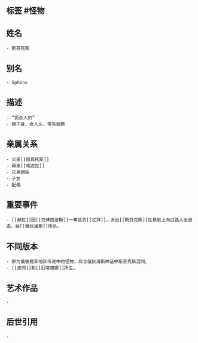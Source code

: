 ## 标签  #怪物
## 姓名
	- 斯芬克斯
## 别名
	- Sphinx
## 描述
	- “扼杀人的”
	- 狮子身、女人头、带有翅膀
## 亲属关系
	- 父亲[[俄耳托斯]]
	- 母亲[[喀迈拉]]
	- 兄弟姐妹
	- 子女
	- 配偶
## 重要事件
	- [[赫拉]]因[[克律西波斯]]一事惩罚[[忒拜]]，派出[[斯芬克斯]]在悬岩上向过路人出谜语。被[[俄狄浦斯]]所杀。
## 不同版本
	- 原为俄彼提亚地区传说中的怪物，后与俄狄浦斯神话中斯芬克斯混同。
	- [[皮同]]和[[厄喀德娜]]所生。
## 艺术作品
	-
## 后世引用
	-
